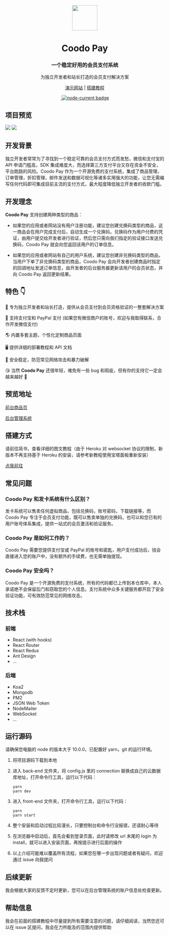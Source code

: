<div align="center">
<img src="https://i.loli.net/2020/03/27/xdEUXeo6QDMWa2O.png" width="80px" height="80px"/>
</div>
  <h1 align="center">
    Coodo Pay
  </h1>
  <h3 align="center">
    一个稳定好用的会员支付系统
  </h3>
<p align="center">
    为独立开发者和站长打造的会员支付解决方案
</p>
<div align="center">

[演示网站](https://pay.960960.xyz/#/product/1) | [搭建教程](https://www.jianshu.com/p/d0b92fefcc96)

</div>
<div align="center">
  <a href="https://github.com/troyeguo/koodo-reader/releases/latest">
    <img src="https://img.shields.io/github/release/troyeguo/coodo-pay.svg?style=flat-square" alt="">
  </a>

  <a href="https://github.com/troyeguo/koodo-reader/releases/latest">
    <img alt="node-current badge" src="https://img.shields.io/badge/node-%3E%3D%2010.14-brightgreen">
  </a>
</div>

## 项目预览

<img src="https://i.loli.net/2020/07/10/szqvUMpV9IALkXQ.png">
<img src="https://i.loli.net/2020/07/10/zHZmOoi4rBMaU1D.png">

## 开发背景

独立开发者常常为了寻找到一个稳定可靠的会员支付方式而发愁，微信和支付宝的 API 申请门槛高，SDK 集成难度大，而选择第三方支付平台又存在资金不安全，平台跑路的风险。Coodo Pay 作为一个开源免费的支付系统，集成了商品管理，订单管理，折扣管理，邮件发送和数据可视化等诸多实用强大的功能，让您无需编写任何代码即可集成目前主流的支付方式，最大程度降低独立开发者的收款门槛。

## 开发理念

**Coodo Pay** 支持创建两种类型的商品：

- 如果您的应用或者网站没有用户注册功能，建议您创建兑换码类型的商品，这一商品会在用户完成支付后，自动生成一个兑换码，兑换码作为用户付费的凭证，由用户提交给开发者进行验证，然后您只需向我们指定的验证接口发送兑换码，Coodo Pay 就会向您返回该用户的订单信息。

- 如果您的应用或者网站有自己的用户系统，建议您创建非兑换码类型的商品，当用户下单了非兑换码类型的商品，Coodo Pay 会向开发者创建商品时指定的回调地址发送订单信息，由开发者的后台服务器更新该用户的会员状态，并向 Coodo Pay 返回更新结果。

## 特色 👇

📝 专为独立开发者和站长打造，提供从会员支付到会员资格验证的一整套解决方案

🌉 支持支付宝和 PayPal 支付 (如果您有微信商户的账号，欢迎与我取得联系，合作开发微信支付)

🌎 内置多套主题，个性化定制商品页面

🖥 提供详细的部署教程和 API 文档

🌱 安全稳定，防范常见网络攻击和暴力破解

😘 当然 **Coodo Pay** 还很年轻，难免有一些 bug 和瑕疵，但有你的支持它一定会越来越好 🏃

## 预览地址

[前台商品页](https://pay.960960.xyz/#/product/1)

[后台管理系统](https://pay.960960.xyz)

## 搭建方式

请前往简书，查看详细的图文教程（由于 Heroku 对 websocket 协议的限制，新版本不再支持基于 Heroku 的安装，请参考新教程使用宝塔面板重新安装）

[点我前往](https://www.jianshu.com/p/d0b92fefcc96)

## 常见问题

### Coodo Pay 和发卡系统有什么区别？

发卡系统可以售卖任何虚拟商品，包括兑换码，账号密码，下载链接等，而 Coodo Pay 专注于会员支付功能，既可以售卖单独的兑换码，也可以和您已有的用户账号体系集成，提供一站式的会员激活和验证服务。

### Coodo Pay 是如何工作的？

Coodo Pay 需要您提供支付宝或 PayPal 的账号和密匙，用户支付成功后，钱会直接进入您的账户中，没有额外的手续费，也无需单独提现。

### Coodo Pay 安全吗？

Coodo Pay 是一个开源免费的支付系统，所有的代码都已上传到本仓库中，本人承诺绝不会保留后门和窃取您的个人信息。支付系统中众多关键服务都开启了安全验证功能，可有效防范常见的网络攻击。

## 技术栈

### 前端

- React (with hooks)
- React Router
- React Redux
- Ant Design
- ...

### 后端

- Koa2
- Mongodb
- PM2
- JSON Web Token
- NodeMailer
- WebSocket
- ...

## 运行源码

请确保您电脑的 node 的版本大于 10.0.0，已配置好 yarn，git 的运行环境。

1. 将项目源码下载到本地

2. 进入 back-end 文件夹，将 config.js 里的 connection 替换成自己的云数据库地址，打开命令行工具，运行以下代码：

   ```
   yarn
   yarn dev
   ```

3. 进入 front-end 文件夹，打开命令行工具，运行以下代码：

   ```
   yarn
   yarn start
   ```

4. 整个安装和启动过程比较漫长，只要控制台和命令行没报错，还请耐心等待

5. 在浏览器中启动后，首先会看到登录页面，此时请修改 url 末尾的 login 为 install，就可以进入安装页面，再按提示进行后面的操作

6. 以上介绍可能难以覆盖所有流程，如果您在哪一步出现问题或者有疑问，欢迎通过 issue 向我提问

## 后续更新

我会根据大家的反馈不定时更新，您可以在后台管理系统的账户信息处检查更新。

## 帮助信息

我会在前面的搭建教程中尽量提到所有需要注意的问题，请仔细阅读，当然您还可以在 issue 区提问，我会在力所能及的范围内提供帮助
